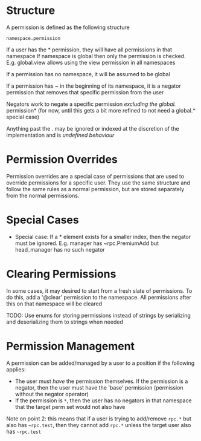 # Structure 

A permission is defined as the following structure

``namespace.permission``

If a user has the * permission, they will have all permissions in that namespace
If namespace is global then only the permission is checked. E.g. global.view allows using the view permission in all namespaces

If a permission has no namespace, it will be assumed to be global

If a permission has ~ in the beginning of its namespace, it is a negator permission that removes that specific permission from the user

Negators work to negate a specific permission *excluding the global.* permission* (for now, until this gets a bit more refined to not need a global.* special case)

Anything past the <namespace>.<permission> may be ignored or indexed at the discretion of the implementation and is *undefined behaviour*

# Permission Overrides

Permission overrides are a special case of permissions that are used to override permissions for a specific user. 
They use the same structure and follow the same rules as a normal permission, but are stored separately from the normal permissions.

# Special Cases

- Special case: If a * element exists for a smaller index, then the negator must be ignored. E.g. manager has ~rpc.PremiumAdd but head_manager has no such negator

# Clearing Permissions

In some cases, it may desired to start from a fresh slate of permissions. To do this, add a '@clear' permission to the namespace. All permissions after this on that namespace will be cleared

TODO: Use enums for storing permissions instead of strings by serializing and deserializing them to strings when needed

# Permission Management

A permission can be added/managed by a user to a position if the following applies:

- The user must *have* the permission themselves. If the permission is a negator, then the user must have the 'base' permission (permission without the negator operator)
- If the permission is `*`, then the user has no negators in that namespace that the target perm set would not also have

Note on point 2: this means that if a user is trying to add/remove ``rpc.*`` but also has ``~rpc.test``, then they cannot add ``rpc.*`` unless the target user also has ``~rpc.test``
